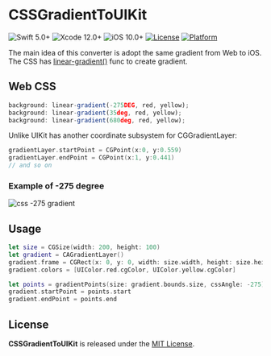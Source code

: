 #  CSSGradientToUIKit
![Swift 5.0+](https://img.shields.io/badge/Swift-5.0%2B-orange.svg)
![Xcode 12.0+](https://img.shields.io/badge/Xcode-12%2B-blue.svg)
![iOS 10.0+](https://img.shields.io/badge/iOS-10.0%2B-blue.svg)
[![License](https://img.shields.io/cocoapods/l/BadgeSwift.svg?style=flat)](/LICENSE)
[![Platform](https://img.shields.io/cocoapods/p/BadgeSwift.svg?style=flat)](http://cocoadocs.org/docsets/BadgeSwift)

The main idea of this converter is adopt the same gradient from Web to iOS. The CSS has [linear-gradient()](https://developer.mozilla.org/ru/docs/Web/CSS/linear-gradient)
 func to create gradient.
 ## Web CSS
 ```javascript
 background: linear-gradient(-275DEG, red, yellow);
 background: linear-gradient(35deg, red, yellow);
 background: linear-gradient(680deg, red, yellow);
 ```
 Unlike UIKit has another coordinate subsystem for CGGradientLayer:

```swift
gradientLayer.startPoint = CGPoint(x:0, y:0.559)
gradientLayer.endPoint = CGPoint(x:1, y:0.441)
// and so on
```

### Example of -275 degree

![css -275 gradient][css-275]

## Usage

```swift
let size = CGSize(width: 200, height: 100)
let gradient = CAGradientLayer()
gradient.frame = CGRect(x: 0, y: 0, width: size.width, height: size.height)
gradient.colors = [UIColor.red.cgColor, UIColor.yellow.cgColor]

let points = gradientPoints(size: gradient.bounds.size, cssAngle: -275)
gradient.startPoint = points.start
gradient.endPoint = points.end
```

## License

**CSSGradientToUIKit** is released under the [MIT License](LICENSE).


[css-275]: https://github.com/nikolay-kapustin/CSSGradientToUIKit/blob/master/css-275.png?raw=true ""
